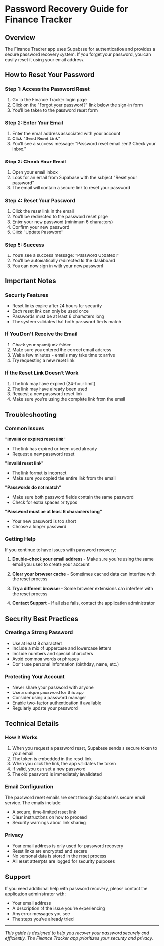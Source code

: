 # Password Recovery Guide for Finance Tracker

## Overview
The Finance Tracker app uses Supabase for authentication and provides a secure password recovery system. If you forget your password, you can easily reset it using your email address.

## How to Reset Your Password

### Step 1: Access the Password Reset
1. Go to the Finance Tracker login page
2. Click on the "Forgot your password?" link below the sign-in form
3. You'll be taken to the password reset form

### Step 2: Enter Your Email
1. Enter the email address associated with your account
2. Click "Send Reset Link"
3. You'll see a success message: "Password reset email sent! Check your inbox."

### Step 3: Check Your Email
1. Open your email inbox
2. Look for an email from Supabase with the subject "Reset your password"
3. The email will contain a secure link to reset your password

### Step 4: Reset Your Password
1. Click the reset link in the email
2. You'll be redirected to the password reset page
3. Enter your new password (minimum 6 characters)
4. Confirm your new password
5. Click "Update Password"

### Step 5: Success
1. You'll see a success message: "Password Updated!"
2. You'll be automatically redirected to the dashboard
3. You can now sign in with your new password

## Important Notes

### Security Features
- Reset links expire after 24 hours for security
- Each reset link can only be used once
- Passwords must be at least 6 characters long
- The system validates that both password fields match

### If You Don't Receive the Email
1. Check your spam/junk folder
2. Make sure you entered the correct email address
3. Wait a few minutes - emails may take time to arrive
4. Try requesting a new reset link

### If the Reset Link Doesn't Work
1. The link may have expired (24-hour limit)
2. The link may have already been used
3. Request a new password reset link
4. Make sure you're using the complete link from the email

## Troubleshooting

### Common Issues

**"Invalid or expired reset link"**
- The link has expired or been used already
- Request a new password reset

**"Invalid reset link"**
- The link format is incorrect
- Make sure you copied the entire link from the email

**"Passwords do not match"**
- Make sure both password fields contain the same password
- Check for extra spaces or typos

**"Password must be at least 6 characters long"**
- Your new password is too short
- Choose a longer password

### Getting Help

If you continue to have issues with password recovery:

1. **Double-check your email address** - Make sure you're using the same email you used to create your account

2. **Clear your browser cache** - Sometimes cached data can interfere with the reset process

3. **Try a different browser** - Some browser extensions can interfere with the reset process

4. **Contact Support** - If all else fails, contact the application administrator

## Security Best Practices

### Creating a Strong Password
- Use at least 8 characters
- Include a mix of uppercase and lowercase letters
- Include numbers and special characters
- Avoid common words or phrases
- Don't use personal information (birthday, name, etc.)

### Protecting Your Account
- Never share your password with anyone
- Use a unique password for this app
- Consider using a password manager
- Enable two-factor authentication if available
- Regularly update your password

## Technical Details

### How It Works
1. When you request a password reset, Supabase sends a secure token to your email
2. The token is embedded in the reset link
3. When you click the link, the app validates the token
4. If valid, you can set a new password
5. The old password is immediately invalidated

### Email Configuration
The password reset emails are sent through Supabase's secure email service. The emails include:
- A secure, time-limited reset link
- Clear instructions on how to proceed
- Security warnings about link sharing

### Privacy
- Your email address is only used for password recovery
- Reset links are encrypted and secure
- No personal data is stored in the reset process
- All reset attempts are logged for security purposes

## Support

If you need additional help with password recovery, please contact the application administrator with:
- Your email address
- A description of the issue you're experiencing
- Any error messages you see
- The steps you've already tried

---

*This guide is designed to help you recover your password securely and efficiently. The Finance Tracker app prioritizes your security and privacy.* 